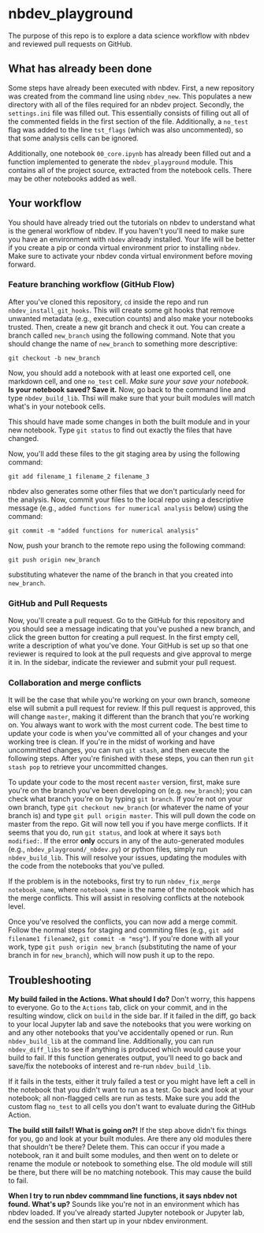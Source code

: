 # nbdev_playground

The purpose of this repo is to explore a data science workflow with nbdev and reviewed pull requests on GitHub.

## What has already been done
Some steps have already been executed with nbdev.  First, a new repository was created from the command line using `nbdev_new`.  This populates a new directory with all of the files required for an nbdev project. Secondly, the `settings.ini` file was filled out.  This essentially consists of filling out all of the commented fields in the first section of the file.  Additionally, a `no_test` flag was added to the line `tst_flags` (which was also uncommented), so that some analysis cells can be ignored.

Additionally, one notebook `00_core.ipynb` has already been filled out and a function implemented to generate the `nbdev_playground` module.  This contains all of the project source, extracted from the notebook cells.  There may be other notebooks added as well.

## Your workflow
You should have already tried out the tutorials on nbdev to understand what is the general workflow of nbdev.  If you haven't you'll need to make sure you have an environment with `nbdev` already installed.  Your life will be better if you create a pip or conda virtual environment prior to installing `nbdev`.  Make sure to activate your nbdev conda virtual environment before moving forward.

### Feature branching workflow (GitHub Flow)
After you've cloned this repository, `cd` inside the repo and run `nbdev_install_git_hooks`.  This will create some git hooks that remove unwanted metadata (e.g., execution counts) and also make your notebooks trusted.  Then, create a new git branch and check it out.  You can create a branch called `new_branch` using the following command.  Note that you should change the name of `new_branch` to something more descriptive:

`git checkout -b new_branch`

Now, you should add a notebook with at least one exported cell, one markdown cell, and one `no_test` cell.  *Make sure your save your notebook.*  **Is your notebook saved?  Save it.**  Now, go back to the command line and type `nbdev_build_lib`.  Thsi will make sure that your built modules will match what's in your notebook cells.

This should have made some changes in both the built module and in your new notebook.  Type `git status` to find out exactly the files that have changed.

Now, you'll add these files to the git staging area by using the following command:

`git add filename_1 filename_2 filename_3`

nbdev also generates some other files that we don't particularly need for the analysis.  Now, commit your files to the local repo using a descriptive message (e.g., `added functions for numerical analysis` below) using the command:

`git commit -m "added functions for numerical analysis"`

Now, push your branch to the remote repo using the following command:

`git push origin new_branch`

substituting whatever the name of the branch in that you created into `new_branch`.

### GitHub and Pull Requests
Now, you'll create a pull request.  Go to the GitHub for this repository and you should see a message indicating that you've pushed a new branch, and click the green button for creating a pull request.  In the first empty cell, write a description of what you've done.  Your GitHub is set up so that one reviewer is required to look at the pull requests and give approval to merge it in.  In the sidebar, indicate the reviewer and submit your pull request.

### Collaboration and merge conflicts
It will be the case that while you're working on your own branch, someone else will submit a pull request for review.  If this pull request is approved, this will change `master`, making it different than the branch that you're working on.  You always want to work with the most current code.  The best time to update your code is when you've committed all of your changes and your working tree is clean.  If you're in the midst of working and have uncommitted changes, you can run `git stash`, and then execute the following steps.  After you're finished with these steps, you can then run `git stash pop` to retrieve your uncommitted changes.

To update your code to the most recent `master` version, first, make sure you're on the branch you've been developing on (e.g. `new_branch`); you can check what branch you're on by typing `git branch`.  If you're not on your own branch, type `git checkout new_branch` (or whatever the name of your branch is) and type `git pull origin master`.  This will pull down the code on master from the repo.  Git will now tell you if you have merge conflicts.  If it seems that you do, run `git status`, and look at where it says `both modified:`.  If the error **only** occurs in any of the auto-generated modules (e.g., `nbdev_playground/_nbdev.py`) or python files, simply run `nbdev_build_lib`.  This will resolve your issues, updating the modules with the code from the notebooks that you've pulled.

If the problem is in the notebooks, first try to run `nbdev_fix_merge notebook_name`, where `notebook_name` is the name of the notebook which has the merge conflicts.  This will assist in resolving conflicts at the notebook level.

Once you've resolved the conflicts, you can now add a merge commit.  Follow the normal steps for staging and commiting files (e.g., `git add filename1 filename2`, `git commit -m "msg"`).  If you're done with all your work, type `git push origin new_branch` (substituting the name of your branch in for `new_branch`), which will now push it up to the repo.

## Troubleshooting
**My build failed in the Actions.  What should I do?**  Don't worry, this happens to everyone.  Go to the `Actions` tab, click on your commit, and in the resulting window, click on `build` in the side bar.  If it failed in the diff, go back to your local Jupyter lab and save the notebooks that you were working on and any other notebooks that you've accidentally opened or run.  Run `nbdev_build_lib` at the command line.  Additionally, you can run `nbdev_diff_libs` to see if anything is produced which would cause your build to fail.  If this function generates output, you'll need to go back and save/fix the notebooks of interest and re-run `nbdev_build_lib`.

If it fails in the tests, either it truly failed a test or you might have left a cell in the notebook that you didn't want to run as a test.  Go back and look at your notebook; all non-flagged cells are run as tests.  Make sure you add the custom flag `no_test` to all cells you don't want to evaluate during the GitHub Action.

**The build still fails!!  What is going on?!**  If the step above didn't fix things for you, go and look at your built modules.  Are there any old modules there that shouldn't be there?  Delete them.  This can occur if you made a notebook, ran it and built some modules, and then went on to delete or rename the module or notebook to something else.  The old module will still be there, but there will be no matching notebook.  This may cause the build to fail.

**When I try to run nbdev commmand line functions, it says nbdev not found.  What's up?**  Sounds like you're not in an environment which has nbdev loaded.  If you've already started Jupyter notebook or Jupyter lab, end the session and then start up in your nbdev environment.



